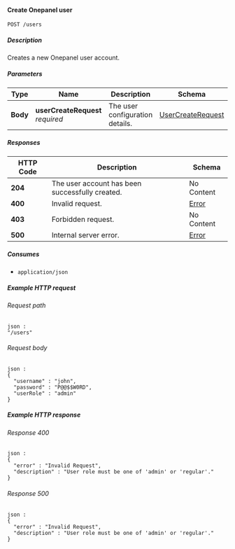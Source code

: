
<a name="add_user"></a>
#### Create Onepanel user
```
POST /users
```


##### Description
Creates a new Onepanel user account.


##### Parameters

|Type|Name|Description|Schema|Default|
|---|---|---|---|---|
|**Body**|**userCreateRequest**  <br>*required*|The user configuration details.|[UserCreateRequest](../definitions/UserCreateRequest.md#usercreaterequest)|--|


##### Responses

|HTTP Code|Description|Schema|
|---|---|---|
|**204**|The user account has been successfully created.|No Content|
|**400**|Invalid request.|[Error](../definitions/Error.md#error)|
|**403**|Forbidden request.|No Content|
|**500**|Internal server error.|[Error](../definitions/Error.md#error)|


##### Consumes

* `application/json`


##### Example HTTP request

###### Request path
```
json :
"/users"
```


###### Request body
```
json :
{
  "username" : "john",
  "password" : "P@@$$W0RD",
  "userRole" : "admin"
}
```


##### Example HTTP response

###### Response 400
```
json :
{
  "error" : "Invalid Request",
  "description" : "User role must be one of 'admin' or 'regular'."
}
```


###### Response 500
```
json :
{
  "error" : "Invalid Request",
  "description" : "User role must be one of 'admin' or 'regular'."
}
```



